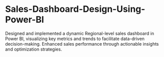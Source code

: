 # Sales-Dashboard-Design-Using-Power-BI
Designed and implemented a dynamic Regional-level sales dashboard in Power BI, visualizing key metrics
 and trends to facilitate data-driven decision-making. 
Enhanced sales performance through actionable insights and optimization strategies.
